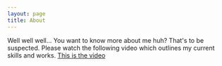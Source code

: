 ```yaml
---
layout: page
title: About
---
```


Well well well... You want to know more about me huh? That's to be suspected. Please watch the following video which outlines my current skills and works. [This is the video](https://www.youtube.com/watch?v=dQw4w9WgXcQ)